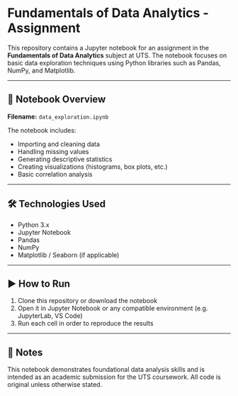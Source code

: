 # Fundamentals of Data Analytics - Assignment

This repository contains a Jupyter notebook for an assignment in the **Fundamentals of Data Analytics** subject at UTS. The notebook focuses on basic data exploration techniques using Python libraries such as Pandas, NumPy, and Matplotlib.

---

## 📘 Notebook Overview

**Filename:** `data_exploration.ipynb`

The notebook includes:

- Importing and cleaning data
- Handling missing values
- Generating descriptive statistics
- Creating visualizations (histograms, box plots, etc.)
- Basic correlation analysis

---

## 🛠 Technologies Used

- Python 3.x
- Jupyter Notebook
- Pandas
- NumPy
- Matplotlib / Seaborn (if applicable)

---

## ▶️ How to Run

1. Clone this repository or download the notebook
2. Open it in Jupyter Notebook or any compatible environment (e.g. JupyterLab, VS Code)
3. Run each cell in order to reproduce the results

---

## 📌 Notes

This notebook demonstrates foundational data analysis skills and is intended as an academic submission for the UTS coursework. All code is original unless otherwise stated.
